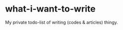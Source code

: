 what-i-want-to-write
====================

My private todo-list of writing (codes &amp; articles) thingy.
